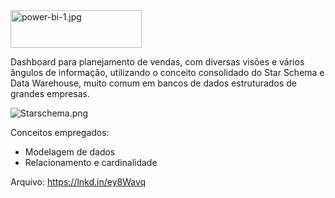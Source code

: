 
<img src="https://www.imagemhost.com.br/images/2020/09/23/power-bi-1.jpg" alt="power-bi-1.jpg" border="0" height="60" width="210"/>

Dashboard para planejamento de vendas, com diversas visões e vários ângulos de informação, utilizando o conceito consolidado do Star Schema e Data Warehouse, muito comum em bancos de dados estruturados de grandes empresas.

<img src="https://www.imagemhost.com.br/images/2020/09/23/Starschema.png" alt="Starschema.png" border="0" />

Conceitos empregados:
<ul>
<li>Modelagem de dados</li>
  <li>Relacionamento e cardinalidade</li>
</ul>

Arquivo:
https://lnkd.in/ey8Wavq
